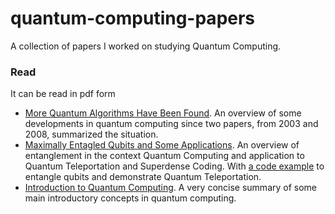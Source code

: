 # quantum-computing-papers
A collection of papers I worked on studying Quantum Computing.

### Read
It can be read in pdf form
* [More Quantum Algorithms Have Been Found](https://github.com/gwwatkin/quantum-computing-papers/blob/master/More_Quantum_Algorithms_have_been_found.pdf). An overview of some developments in quantum computing since two papers, from 2003 and 2008, summarized the situation.
* [Maximally Entagled Qubits and Some Applications](https://github.com/gwwatkin/quantum-computing-papers/blob/master/Maximally_Entangled_Qubits.pdf). An overview of entanglement in the context Quantum Computing and application to Quantum Teleportation and Superdense Coding. With [a code example](https://github.com/gwwatkin/quantum-computing-papers/blob/master/QuantumTeleportation.qasm) to entangle qubits and demonstrate Quantum Teleportation.
* [Introduction to Quantum Computing](https://github.com/gwwatkin/quantum-computing-papers/blob/master/Introduction_To_quantum_computing.pdf). A very concise summary of some main introductory concepts in quantum computing.
